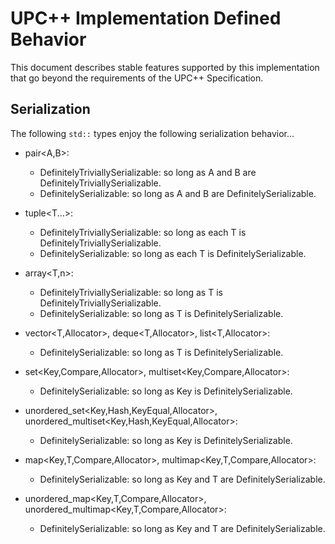 # UPC++ Implementation Defined Behavior #

This document describes stable features supported by this implementation that
go beyond the requirements of the UPC++ Specification.

## Serialization ##

The following `std::` types enjoy the following serialization behavior...
  * pair<A,B>:
    + DefinitelyTriviallySerializable: so long as A and B are DefinitelyTriviallySerializable.
    + DefinitelySerializable: so long as A and B are DefinitelySerializable.
    
  * tuple<T...>:
    + DefinitelyTriviallySerializable: so long as each T is DefinitelyTriviallySerializable.
    + DefinitelySerializable: so long as each T is DefinitelySerializable.
  
  * array<T,n>:
    + DefinitelyTriviallySerializable: so long as T is DefinitelyTriviallySerializable.
    + DefinitelySerializable: so long as T is DefinitelySerializable.
  
  * vector<T,Allocator>, deque<T,Allocator>, list<T,Allocator>:
    + DefinitelySerializable: so long as T is DefinitelySerializable.
  
  * set<Key,Compare,Allocator>, multiset<Key,Compare,Allocator>:
    + DefinitelySerializable: so long as Key is DefinitelySerializable.
  
  * unordered_set<Key,Hash,KeyEqual,Allocator>, unordered_multiset<Key,Hash,KeyEqual,Allocator>:
    + DefinitelySerializable: so long as Key is DefinitelySerializable.
  
  * map<Key,T,Compare,Allocator>, multimap<Key,T,Compare,Allocator>:
    + DefinitelySerializable: so long as Key and T are DefinitelySerializable.

  * unordered_map<Key,T,Compare,Allocator>, unordered_multimap<Key,T,Compare,Allocator>:
    + DefinitelySerializable: so long as Key and T are DefinitelySerializable.
